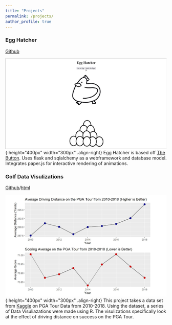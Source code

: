 ```yaml
---
title: "Projects"
permalink: /projects/
author_profile: true
---
```


### **Egg Hatcher**
[Github](https://github.com/zatchliu/Egg_Hatcher)

![egg](/assets/images/egg_hatcher_clip_.gif "title"){:height="400px" width="300px" .align-right}
Egg Hatcher is based off [The Button](https://en.wikipedia.org/wiki/The_Button_(Reddit)). Uses flask and sqlalchemy as a webframework and database model. Integrates paper.js for interactive rendering of animations.



### **Golf Data Visulizations**
[Github](https://github.com/zatchliu/GolfDataVis)/[html](/assets/images/golfDataVis.html)

![vis](/assets/images/vis_screen.jpg "title"){:height="400px" width="300px" .align-right}
This project takes a data set from [Kaggle](https://www.kaggle.com/datasets/jmpark746/pga-tour-data-2010-2018) on PGA Tour Data from 2010-2018. Using the dataset, a series of Data Visuliazations were made using R. The visulizations specifically look at the effect of driving distance on success on the PGA Tour.

